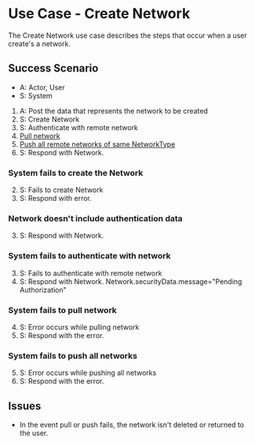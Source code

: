 # Use Case - Create Network

The Create Network use case describes the steps that occur when
a user create's a network.

## Success Scenario

* A: Actor, User
* S: System

1. A: Post the data that represents the network to be created
2. S: Create Network
3. S: Authenticate with remote network
4. [Pull network](pull-network.md)
5. [Push all remote networks of same NetworkType](push-networks.md)
6. S: Respond with Network.

### System fails to create the Network

2. S: Fails to create Network
3. S: Respond with error.

### Network doesn't include authentication data

3. S: Respond with Network.

### System fails to authenticate with network

3. S: Fails to authenticate with remote network
4. S: Respond with Network.  Network.securityData.message="Pending Authorization"

### System fails to pull network

4. S: Error occurs while pulling network
5. S: Respond with the error.

### System fails to push all networks

5. S: Error occurs while pushing all networks
6. S: Respond with the error.

## Issues

- In the event pull or push fails, the network isn't deleted or returned to the user.
